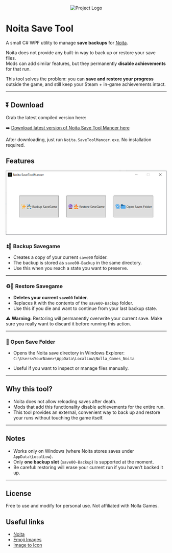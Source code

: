 <p align="center">
  <img src="https://repository-images.githubusercontent.com/1047562372/ef3057a1-9c6a-450b-a8b3-824ce52ea39e" alt="Project Logo" width="200"/>
</p>

# Noita Save Tool




A small C# WPF utility to manage **save backups** for [Noita](https://store.steampowered.com/app/881100/Noita/).

Noita does not provide any built-in way to back up or restore your save files.  
Mods can add similar features, but they permanently **disable achievements** for that run.  

This tool solves the problem: you can **save and restore your progress** outside the game, and still keep your Steam + in-game achievements intact.

---

## ⏬ Download
Grab the latest compiled version here:

➡️ [Download latest version of Noita Save Tool Mancer here](https://github.com/ob45/Noita.SaveToolMancer/releases/latest)

After downloading, just run `Noita.SaveToolMancer.exe`. No installation required.

## Features

![Main window screenshot](assets/UI_basic.png)

### ⏫💾 Backup Savegame
- Creates a copy of your current `save00` folder.
- The backup is stored as `save00-Backup` in the same directory.
- Use this when you reach a state you want to preserve.

---

### ♻️💾 Restore Savegame
- **Deletes your current `save00` folder**.
- Replaces it with the contents of the `save00-Backup` folder.
- Use this if you die and want to continue from your last backup state.

⚠️ **Warning:** Restoring will permanently overwrite your current save. Make sure you really want to discard it before running this action.

---

### 📂 Open Save Folder
- Opens the Noita save directory in Windows Explorer:
`C:\Users<YourName>\AppData\LocalLow\Nolla_Games_Noita`

- Useful if you want to inspect or manage files manually.

---

## Why this tool?
- Noita does not allow reloading saves after death.
- Mods that add this functionality disable achievements for the entire run.
- This tool provides an external, convenient way to back up and restore your runs without touching the game itself.

---

## Notes
- Works only on Windows (where Noita stores saves under `AppData\LocalLow`).
- Only **one backup slot** (`save00-Backup`) is supported at the moment.
- Be careful: restoring will erase your current run if you haven’t backed it up.

---

## License
Free to use and modify for personal use. Not affiliated with Nolla Games.

## Useful links
- [Noita](https://store.steampowered.com/app/881100/Noita/)
- [Emoji Images](https://emoji.aranja.com/)
- [Image to Icon](https://www.icoconverter.com/)